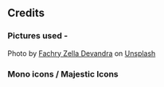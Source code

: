## Credits

### Pictures used -

Photo by <a href="https://unsplash.com/@zelladun?utm_source=unsplash&utm_medium=referral&utm_content=creditCopyText">Fachry Zella Devandra</a> on <a href="https://unsplash.com/s/photos/football-shoes?utm_source=unsplash&utm_medium=referral&utm_content=creditCopyText">Unsplash</a>

### Mono icons / Majestic Icons
